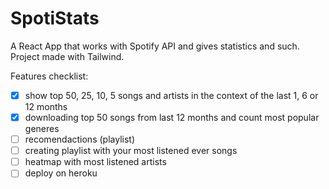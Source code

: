 # SpotiStats
A React App that works with Spotify API and gives statistics and such.
Project made with Tailwind.

Features checklist:

- [X]  show top 50, 25, 10, 5 songs and artists in the context of the last 1, 6 or 12 months
- [X]  downloading top 50 songs from last 12 months and count most popular generes
- [ ]  recomendactions (playlist)
- [ ]  creating playlist with your most listened ever songs
- [ ]  heatmap with most listened artists
- [ ]  deploy on heroku